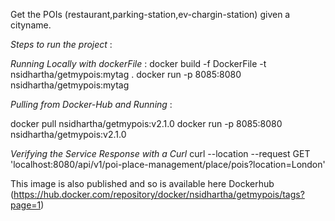 Get the POIs (restaurant,parking-station,ev-chargin-station) given a cityname.

*Steps to run the project* :


*Running Locally with dockerFile* :
docker build -f DockerFile -t nsidhartha/getmypois:mytag .
docker run -p 8085:8080 nsidhartha/getmypois:mytag


*Pulling from Docker-Hub and Running* :

docker pull nsidhartha/getmypois:v2.1.0
docker run -p 8085:8080 nsidhartha/getmypois:v2.1.0

*Verifying the Service Response with a Curl* 
curl --location --request GET 'localhost:8080/api/v1/poi-place-management/place/pois?location=London'


This image is also published and so is available here Dockerhub (https://hub.docker.com/repository/docker/nsidhartha/getmypois/tags?page=1)

